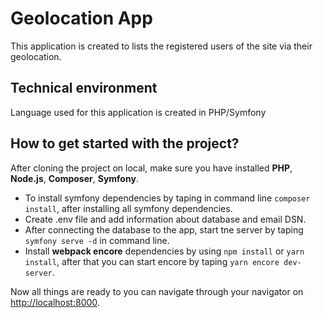 # Geolocation App
This application is created to lists the registered users of the site via their geolocation.

Technical environment
---------------------
Language used for this application is created in PHP/Symfony

How to get started with the project?
---------------------------------
After cloning the project on local, make sure you have installed **PHP**, **Node.js**, **Composer**, **Symfony**.
- To install symfony dependencies by taping in command line `composer install`, after installing all symfony dependencies. 
- Create .env file and add information about database and email DSN.
- After connecting the database to the app, start tne server by taping `symfony serve -d` in command line.
- Install **webpack encore** dependencies by using `npm install` or `yarn install`, after that you can start encore by taping `yarn encore dev-server`.

Now all things are ready to you can navigate through your navigator on [http://localhost:8000](http://localhost:8000/).